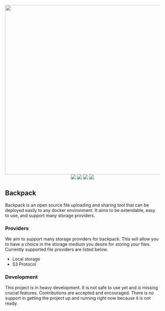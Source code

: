 <p align="center">
	<img width="550" src="https://raw.githubusercontent.com/Riku32/Backpack/rewrite/.github/branding/banner.png"><br>
	<img src="https://img.shields.io/badge/license-MIT-blue.svg">
	<img src="https://img.shields.io/badge/contributions-welcome-orange.svg">
	<img src="https://app.codacy.com/project/badge/Grade/ad8d4764919f4ebfbb1d94e2c3f59ce4">
	<img src="https://img.shields.io/badge/Made%20with-%E2%9D%A4-ff69b4?logo=love">
</p>

## Backpack
Backpack is an open source file uploading and sharing tool that can be deployed easily to any docker environment. It aims to be extendable, easy to use, and support many storage providers.

### Providers
We aim to support many storage providers for backpack. This will allow you to have a choice in the storage medium you desire for storing your files. Currently supported file providers are listed below.

 - Local storage
 - S3 Protocol

### Development
This project is in heavy development. It is not safe to use yet and is missing crucial features. Contributions are accepted and encouraged. There is no support in getting the project up and running right now because it is not ready.
